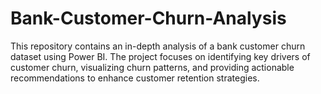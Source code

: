# Bank-Customer-Churn-Analysis
This repository contains an in-depth analysis of a bank customer churn dataset using Power BI. The project focuses on identifying key drivers of customer churn, visualizing churn patterns, and providing actionable recommendations to enhance customer retention strategies.
